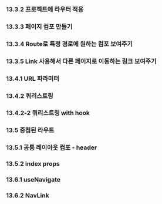### 13.3.2 프로젝트에 라우터 적용

### 13.3.3 페이지 컴포 만들기

### 13.3.4 Route로 특정 경로에 원하는 컴포 보여주기

### 13.3.5 Link 사용해서 다른 페이지로 이동하는 링크 보여주기

### 13.4.1 URL 파라미터

### 13.4.2 쿼리스트링

### 13.4.2-2 쿼리스트링 with hook

### 13.5 중첩된 라우트

### 13.5.1 공통 레이아웃 컴포 - header

### 13.5.2 index props

### 13.6.1 useNavigate

### 13.6.2 NavLink
